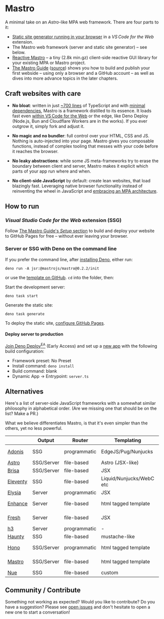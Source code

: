 # Mastro

A *m*inimal take on an *Astro*-like MPA web framework. There are four parts to it:

- [Static site generator running in your browser](https://mastrojs.github.io/guide/setup/) in a _VS Code for the Web_ extension.
- The Mastro web framework (server and static site generator) – see below.
- [Reactive Mastro](https://mastrojs.github.io/reactive/) – a tiny (2.8k min.gz) client-side reactive GUI library for your existing MPA or Mastro project.
- [The Mastro Guide](https://mastrojs.github.io/guide/) ([source](https://github.com/mastrojs/mastrojs.github.io)) shows you how to build and publish your first webside – using only a browser and a GitHub account – as well as dives into more advance topics in the later chapters.


## Craft websites with care

- **No bloat**: written in just [~700 lines](src/#readme) of TypeScript and with [minimal dependencies](deno.json), Mastro is a framework distilled to its essence. It loads fast even [within VS Code for the Web](https://mastrojs.github.io/guide/setup/) or the edge, like Deno Deploy (Node.js, Bun and Cloudflare Workers are in the works). If you ever outgrow it, simply fork and adjust it.

- **No magic and no bundler**: full control over your HTML, CSS and JS. Nothing is auto-injected into your page. Mastro gives you composable functions, instead of complex tooling that messes with your code before it reaches the browser.

- **No leaky abstractions**: while some JS meta-frameworks try to erase the boundary between client and server, Mastro makes it explicit which parts of your app run where and when.

- **No client-side JavaScript** by default: create lean websites, that load blazingly fast. Leveraging native browser functionality instead of reinventing the wheel in JavaScript and [embracing an MPA architecture](https://mastrojs.github.io/reactive/why-reactive-mastro/).


## How to run

### _Visual Studio Code for the Web_ extension (SSG)

Follow [The Mastro Guide's _Setup_ section](https://mastrojs.github.io/guide/setup/) to build and deploy your website to GitHub Pages for free – without ever leaving your browser.

### Server or SSG with Deno on the command line

If you prefer the command line, after [installing Deno](https://docs.deno.com/runtime/getting_started/installation/), either run:

    deno run -A jsr:@mastrojs/mastro@0.2.2/init

or use the [template on GitHub](https://github.com/mastrojs/template-basic-deno). `cd` into the folder, then:

Start the development server:

    deno task start

Generate the static site:

    deno task generate

To deploy the static site, [configure GitHub Pages](https://github.com/mastrojs/mastrojs.github.io/tree/main/.github/workflows/deploy.yml).

#### Deploy server to production

[Join Deno Deploy<sup>EA</sup>](https://docs.deno.com/deploy/early-access/) (Early Access) and set up a [new app](https://app.deno.com/mastrojs/~/new) with the following build configuration:

- Framework preset: No Preset
- Install command: `deno install`
- Build command: blank
- Dynamic App -> Entrypoint: `server.ts`


## Alternatives

Here's a list of server-side JavaScript frameworks with a somewhat similar philosophy in alphabetical order. (Are we missing one that should be on the list? Make a PR.)

What we believe differentiates Mastro, is that it's even simpler than the others, yet no less powerful.

|                                  | Output      | Router       | Templating               |   Bundler           |
| -------------------------------- | ----------- | ------------ | ------------------------ | ------------------- |
| [Adonis](https://adonisjs.com)   | SSG         | programmatic | EdgeJS/Pug/Nunjucks      | optionally Vite     |
| [Astro](https://astro.build)     | SSG/Server  | file-based   | Astro (JSX-like)         | Vite                |
| [Brisa](https://brisa.build)     | SSG/Server  | file-based   | JSX                      | Bun build           |
| [Eleventy](https://www.11ty.dev) | SSG         | file-based   | Liquid/Nunjucks/WebC etc | optional            |
| [Elysia](https://elysiajs.com)   | Server      | programmatic | JSX                      | Bun build
| [Enhance](https://enhance.dev)   | Server      | file-based   | html tagged template     | optionally esbuild  |
| [Fresh](https://fresh.deno.dev)  | Server      | file-based   | JSX                      | optionally esbuild  |
| [h3](https://h3.dev/)            | Server      | programmatic | -                        | -                   |
| [Haunty](https://haunty.org)     | SSG         | file-based   | mustache-like            | -                   |
| [Hono](https://hono.dev)         | SSG/Server  | programmatic | html tagged template     | optionally esbuild  |
| [Mastro](https://mastrojs.github.io/) | SSG/Server  | file-based   | html tagged template     | optionally esbuild  |
| [Nue](https://nuejs.org)         | SSG         | file-based   | custom                   | -                   |


## Community / Contribute

Something not working as expected? Would you like to contribute? Do you have a suggestion? Please see [open issues](https://github.com/mastrojs/mastro/issues) and don't hesitate to open a new one to start a conversation!
